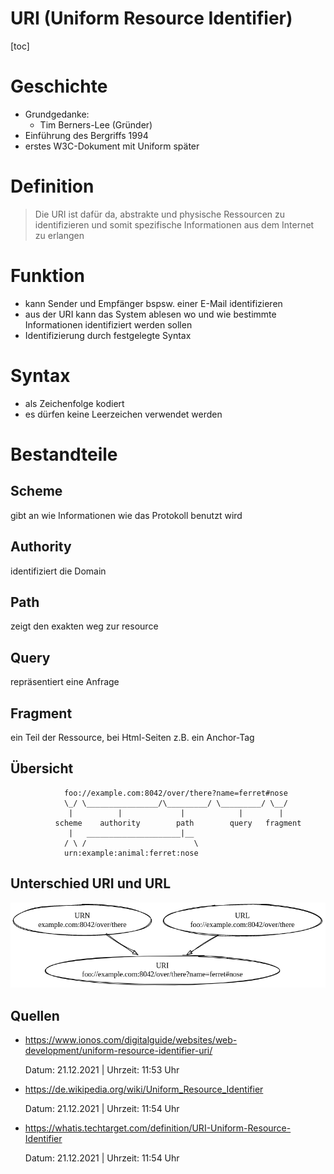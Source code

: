 URI (Uniform Resource Identifier)
=================================

[toc]

# Geschichte 
- Grundgedanke: 
  - Tim Berners-Lee (Gründer)
- Einführung des Bergriffs 1994 
- erstes W3C-Dokument mit Uniform später

# Definition

> Die URI ist dafür da, abstrakte und physische Ressourcen zu identifizieren und somit spezifische Informationen aus dem Internet zu erlangen

# Funktion

- kann Sender und Empfänger bspsw. einer E-Mail identifizieren 
- aus der URI kann das System ablesen wo und wie bestimmte Informationen identifiziert werden sollen
- Identifizierung durch festgelegte Syntax

# Syntax

- als Zeichenfolge kodiert 
- es dürfen keine Leerzeichen verwendet werden

# Bestandteile

## Scheme

gibt an wie Informationen wie das Protokoll benutzt wird

## Authority

identifiziert die Domain

## Path

zeigt den exakten weg zur resource

## Query

repräsentiert eine Anfrage
  

## Fragment

ein Teil der Ressource, bei Html-Seiten z.B. ein Anchor-Tag

## Übersicht

~~~    '
            foo://example.com:8042/over/there?name=ferret#nose
            \_/ \________________/\_________/ \_________/ \__/
             |          |             |            |        |
          scheme    authority        path        query   fragment
             |   _____________________|__
            / \ /                        \
            urn:example:animal:ferret:nose
~~~

## Unterschied URI und URL

![Konzept](./URI-URL-URN.png)


## Quellen

- https://www.ionos.com/digitalguide/websites/web-development/uniform-resource-identifier-uri/

  Datum: 21.12.2021  |  Uhrzeit: 11:53 Uhr 

- https://de.wikipedia.org/wiki/Uniform_Resource_Identifier

  Datum: 21.12.2021  |  Uhrzeit: 11:54 Uhr

- https://whatis.techtarget.com/definition/URI-Uniform-Resource-Identifier

  Datum: 21.12.2021  |  Uhrzeit: 11:54 Uhr 
